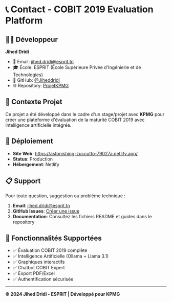 # 📞 Contact - COBIT 2019 Evaluation Platform

## 👨‍💻 Développeur

**Jihed Dridi**
- 📧 Email: jihed.dridi@esprit.tn
- 🎓 École: ESPRIT (École Supérieure Privée d'Ingénierie et de Technologies)
- 💼 GitHub: [@Jiheddridi](https://github.com/Jiheddridi)
- 🌐 Repository: [ProjetKPMG](https://github.com/Jiheddridi/ProjetKPMG)

## 🏢 Contexte Projet

Ce projet a été développé dans le cadre d'un stage/projet avec **KPMG** pour créer une plateforme d'évaluation de la maturité COBIT 2019 avec intelligence artificielle intégrée.

## 🚀 Déploiement

- **Site Web**: https://astonishing-zuccutto-79027a.netlify.app/
- **Status**: Production
- **Hébergement**: Netlify

## 📋 Support

Pour toute question, suggestion ou problème technique :

1. **Email**: jihed.dridi@esprit.tn
2. **GitHub Issues**: [Créer une issue](https://github.com/Jiheddridi/ProjetKPMG/issues)
3. **Documentation**: Consultez les fichiers README et guides dans le repository

## 🎯 Fonctionnalités Supportées

- ✅ Évaluation COBIT 2019 complète
- ✅ Intelligence Artificielle (Ollama + Llama 3.1)
- ✅ Graphiques interactifs
- ✅ Chatbot COBIT Expert
- ✅ Export PDF/Excel
- ✅ Authentification sécurisée

---

**© 2024 Jihed Dridi - ESPRIT | Développé pour KPMG**
